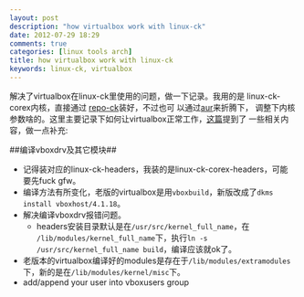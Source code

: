 ```yaml
---
layout: post
description: "how virtualbox work with linux-ck"
date: 2012-07-29 18:29
comments: true
categories: [linux tools arch]
title: how virtualbox work with linux-ck 
keywords: linux-ck, virtualbox
---
```

解决了virtualbox在linux-ck里使用的问题，做一下记录。我用的是
linux-ck-corex内核，直接通过
[repo-ck](https://wiki.archlinux.org/index.php/Repo-ck)装好，不过也可
以通过[aur](http://aur.archlinux.org/packages.php?ID=50911)来折腾下，
调整下内核参数啥的。这里主要记录下如何让virtualbox正常工作，[这篇](https://wiki.archlinux.org/index.php/Linux-ck#Running_Virtualbox_with_Linux-ck)提到了
一些相关内容，做一点补充:

##编译vboxdrv及其它模块##
 * 记得装对应的linux-ck-headers，我装的是linux-ck-corex-headers，可能
   要先fuck gfw。
 * 编译方法有所变化，老版的virtualbox是用`vboxbuild`，新版改成了`dkms
   install vboxhost/4.1.18`。
 * 解决编译vboxdrv报错问题。
   - headers安装目录默认是在`/usr/src/kernel_full_name`，在
     `/lib/modules/kernel_full_name`下，执行`ln -s
     /usr/src/kernel_full_name build`，编译应该就ok了。
 * 老版本的virtualbox编译好的modules是存在于`/lib/modules/extramodules`
   下，新的是在`/lib/modules/kernel/misc`下。
 * add/append your user into vboxusers group
 
